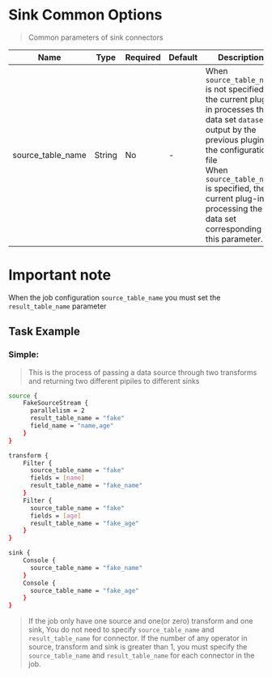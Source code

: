 # Sink Common Options

> Common parameters of sink connectors

|       Name        |  Type  | Required | Default |                                                                                                                                     Description                                                                                                                                      |
|-------------------|--------|----------|---------|--------------------------------------------------------------------------------------------------------------------------------------------------------------------------------------------------------------------------------------------------------------------------------------|
| source_table_name | String | No       | -       | When `source_table_name` is not specified, the current plug-in processes the data set `dataset` output by the previous plugin in the configuration file <br/> When `source_table_name` is specified, the current plug-in is processing the data set corresponding to this parameter. |

# Important note

When the job configuration `source_table_name` you must set the `result_table_name` parameter

## Task Example

### Simple:

> This is the process of passing a data source through two transforms and returning two different pipiles to different sinks

```bash
source {
    FakeSourceStream {
      parallelism = 2
      result_table_name = "fake"
      field_name = "name,age"
    }
}

transform {
    Filter {
      source_table_name = "fake"
      fields = [name]
      result_table_name = "fake_name"
    }
    Filter {
      source_table_name = "fake"
      fields = [age]
      result_table_name = "fake_age"
    }
}

sink {
    Console {
      source_table_name = "fake_name"
    }
    Console {
      source_table_name = "fake_age"
    }
}
```

> If the job only have one source and one(or zero) transform and one sink, You do not need to specify `source_table_name` and `result_table_name` for connector.
> If the number of any operator in source, transform and sink is greater than 1, you must specify the `source_table_name` and `result_table_name` for each connector in the job.

